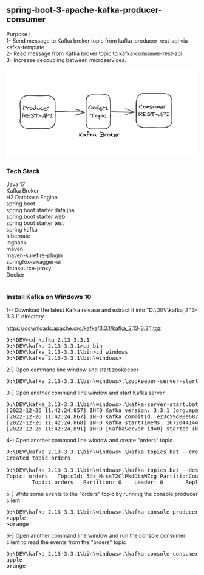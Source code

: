 ## spring-boot-3-apache-kafka-producer-consumer

Purpose : <br/>
1- Send message to Kafka broker topic from kafka-producer-rest-api via kafka-template <br/>
2- Read message from Kafka broker topic to kafka-consumer-rest-api <br/>
3- Increase decoupling between microservices.

![kafka-producer-consumer](doc/kafka-producer-consumer.png) <br/>

### Tech Stack
Java 17 <br/>
Kafka Broker <br/>
H2 Database Engine <br/>
spring boot <br/>
spring boot starter data jpa <br/>
spring boot starter web <br/>
spring boot starter test <br/>
spring kafka <br/>
hibernate <br/>
logback <br/>
maven <br/>
maven-surefire-plugin <br/>
springfox-swagger-ui <br/>
datasource-proxy <br/>
Docker <br/>
<br/>

### Install Kafka on Windows 10

1-) Download the latest Kafka release and extract it into "D:\DEV\kafka_2.13-3.3.1" directory :

https://downloads.apache.org/kafka/3.3.1/kafka_2.13-3.3.1.tgz

<pre>
D:\DEV>cd kafka_2.13-3.3.1
D:\DEV\kafka_2.13-3.3.1>cd bin
D:\DEV\kafka_2.13-3.3.1\bin>cd windows
D:\DEV\kafka_2.13-3.3.1\bin\windows>
</pre>

2-) Open command line window and start zookeeper

<pre>
D:\DEV\kafka_2.13-3.3.1\bin\windows>.\zookeeper-server-start.bat ..\..\config\zookeeper.properties
</pre>

3-) Open another command line window and start Kafka server

<pre>
D:\DEV\kafka_2.13-3.3.1\bin\windows>.\kafka-server-start.bat ..\..\config\server.properties
[2022-12-26 11:42:24,857] INFO Kafka version: 3.3.1 (org.apache.kafka.common.utils.AppInfoParser)
[2022-12-26 11:42:24,867] INFO Kafka commitId: e23c59d00e687ff5 (org.apache.kafka.common.utils.AppInfoParser)
[2022-12-26 11:42:24,868] INFO Kafka startTimeMs: 1672044144839 (org.apache.kafka.common.utils.AppInfoParser)
[2022-12-26 11:42:24,891] INFO [KafkaServer id=0] started (kafka.server.KafkaServer)
</pre>

4-) Open another command line window and create "orders" topic

<pre>
D:\DEV\kafka_2.13-3.3.1\bin\windows>.\kafka-topics.bat --create --topic orders --bootstrap-server localhost:9092
Created topic orders.

D:\DEV\kafka_2.13-3.3.1\bin\windows>.\kafka-topics.bat --describe --topic orders --bootstrap-server localhost:9092
Topic: orders   TopicId: 5dz_M-ssT2ClPkdDtmWZcg PartitionCount: 1       ReplicationFactor: 1    Configs:
        Topic: orders   Partition: 0    Leader: 0       Replicas: 0     Isr: 0
</pre>

5-) Write some events to the "orders" topic by running the console producer client

<pre>
D:\DEV\kafka_2.13-3.3.1\bin\windows>.\kafka-console-producer.bat --topic orders --bootstrap-server localhost:9092
>apple
>orange
</pre>

6-) Open another command line window and run the console consumer client to read the events from the "orders" topic

<pre>
D:\DEV\kafka_2.13-3.3.1\bin\windows>.\kafka-console-consumer.bat --topic orders --from-beginning --bootstrap-server localhost:9092
apple
orange
</pre>
